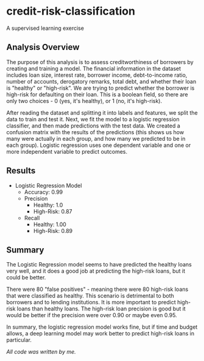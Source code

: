 # credit-risk-classification
A supervised learning exercise

## Analysis Overview

The purpose of this analysis is to assess creditworthiness of borrowers by creating and training a model. The financial information in the dataset includes loan size, interest rate, borrower income, debt-to-income ratio, number of accounts, derogatory remarks, total debt, and whether their loan is "healthy" or "high-risk". We are trying to predict whether the borrower is high-risk for defaulting on their loan. This is a boolean field, so there are only two choices - 0 (yes, it's healthy), or 1 (no, it's high-risk).

After reading the dataset and splitting it into labels and features, we split the data to train and test it. Next, we fit the model to a logistic regression classifier, and then made predictions with the test data. We created a confusion matrix with the results of the predictions (this shows us how many were actually in each group, and how many we predicted to be in each group). Logistic regression uses one dependent variable and one or more independent variable to predict outcomes.

## Results

* Logistic Regression Model
    * Accuracy: 0.99
    * Precision
        - Healthy: 1.0
        - High-Risk: 0.87
    * Recall
        - Healthy: 1.00
        - High-Risk: 0.89

## Summary

The Logistic Regression model seems to have predicted the healthy loans very well, and it does a good job at predicting the high-risk loans, but it could be better.

There were 80 "false positives" - meaning there were 80 high-risk loans that were classified as healthy. This scenario is detrimental to both borrowers and to lending institutions. It is more important to predict high-risk loans than healthy loans. The high-risk loan precision is good but it would be better if the precision were over 0.90 or maybe even 0.95.

In summary, the logistic regression model works fine, but if time and budget allows, a deep learning model may work better to predict high-risk loans in particular.





*All code was written by me.*
